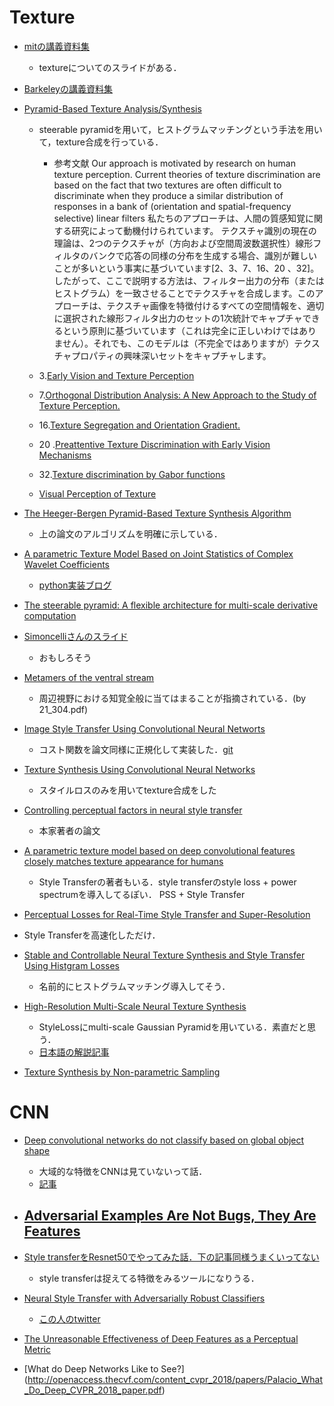 # Texture

- [mitの講義資料集](http://cvcl.mit.edu/sunslides/)
  - textureについてのスライドがある．

- [Barkeleyの講義資料集](https://people.eecs.berkeley.edu/~trevor/CS280Notes/?C=N;O=A)

- [Pyramid-Based Texture Analysis/Synthesis](https://www.cns.nyu.edu/heegerlab/content/publications/Heeger-siggraph95.pdf) 
  - steerable pyramidを用いて，ヒストグラムマッチングという手法を用いて，texture合成を行っている．

    - 参考文献 
Our approach is motivated by research on human texture perception.
Current theories of texture discrimination are based on the fact that
two textures are often difficult to discriminate when they produce
a similar distribution of responses in a bank of (orientation and
spatial-frequency selective) linear filters
私たちのアプローチは、人間の質感知覚に関する研究によって動機付けられています。
テクスチャ識別の現在の理論は、2つのテクスチャが（方向および空間周波数選択性）線形フィルタのバンクで応答の同様の分布を生成する場合、識別が難しいことが多いという事実に基づいています[2、3、7、16、20 、32]。したがって、ここで説明する方法は、フィルター出力の分布（またはヒストグラム）を一致させることでテクスチャを合成します。このアプローチは、テクスチャ画像を特徴付けるすべての空間情報を、適切に選択された線形フィルタ出力のセットの1次統計でキャプチャできるという原則に基づいています（これは完全に正しいわけではありません）。それでも、このモデルは（不完全ではありますが）テクスチャプロパティの興味深いセットをキャプチャします。

  - 3.[Early Vision and Texture Perception](http://invibe.net/biblio_database_dyva/woda/data/att/b56c.file.pdf)
  - 7.[Orthogonal Distribution Analysis: A New Approach to the Study of Texture Perception.](https://psycnet.apa.org/record/1991-98916-019)
  - 16.[Texture Segregation and Orientation Gradient.](https://www.cns.nyu.edu/~msl/papers/landybergen91.pdf)
  - 20 .[Preattentive Texture Discrimination with Early Vision Mechanisms](https://pdfs.semanticscholar.org/d31b/ec7d4dcf257c2b24189005dcb441d707d9c2.pdf)
  - 32.[Texture discrimination by Gabor functions](https://link.springer.com/article/10.1007/BF00341922)
  - [Visual Perception of Texture](https://www.researchgate.net/publication/2385560_Visual_Perception_of_Texture)
- [The Heeger-Bergen Pyramid-Based Texture Synthesis Algorithm](https://www.ipol.im/pub/art/2014/79/)
  - 上の論文のアルゴリズムを明確に示している．
- [A parametric Texture Model Based on Joint Statistics of Complex Wavelet Coefficients](https://www.researchgate.net/publication/2441269_A_Parametric_Texture_Model_Based_on_Joint_Statistics_of_Complex_Wavelet_Coefficients)
  - [python実装ブログ](https://www.eranger.co.jp/blog/advanced-technology/%E3%80%90ai%E3%82%A2%E3%83%BC%E3%83%88%E3%80%91portilla%E3%81%A8simoncelli%E3%81%AE%E3%83%86%E3%82%AF%E3%82%B9%E3%83%81%E3%83%A3%E5%90%88%E6%88%90-a-parametric-texture-model-based-on-joint-statistics)

- [The steerable pyramid: A flexible architecture for multi-scale derivative computation](https://www.researchgate.net/publication/3666212_The_steerable_pyramid_A_flexible_architecture_for_multi-scale_derivative_computation)

- [Simoncelliさんのスライド](https://ocw.mit.edu/resources/res-9-003-brains-minds-and-machines-summer-course-summer-2015/unit-4.-visual-intelligence/MITRES_9_003SUM15_sem4-1.pdf)
  - おもしろそう

- [Metamers of the ventral stream](http://www.cnbc.cmu.edu/~tai/cp_papers/metamer_nn.2889.pdf)
  - 周辺視野における知覚全般に当てはまることが指摘されている．(by 21\_304.pdf)

- [Image Style Transfer Using Convolutional Neural Networts](https://www.cv-foundation.org/openaccess/content_cvpr_2016/papers/Gatys_Image_Style_Transfer_CVPR_2016_paper.pdf)
  - コスト関数を論文同様に正規化して実装した．[git](https://github.com/yusuke0055/neural-style-transfer)
- [Texture Synthesis Using Convolutional Neural Networks](https://papers.nips.cc/paper/5633-texture-synthesis-using-convolutional-neural-networks.pdf)
  - スタイルロスのみを用いてtexture合成をした
- [Controlling perceptual factors in neural style transfer](http://openaccess.thecvf.com/content_cvpr_2017/html/Gatys_Controlling_Perceptual_Factors_CVPR_2017_paper.html)
  - 本家著者の論文
- [A parametric texture model based on deep convolutional features closely matches texture 
appearance for humans](https://jov.arvojournals.org/article.aspx?articleid=2657215)
  - Style Transferの著者もいる．style transferのstyle loss + power spectrumを導入してるぽい．
PSS + Style Transfer
 - [Perceptual Losses for Real-Time Style Transfer and Super-Resolution](https://cs.stanford.edu/people/jcjohns/papers/eccv16/JohnsonECCV16.pdf)
  - Style Transferを高速化しただけ．
- [Stable and Controllable Neural Texture Synthesis and Style Transfer Using Histgram Losses](https://arxiv.org/pdf/1701.08893.pdf)
  - 名前的にヒストグラムマッチング導入してそう．
- [High-Resolution Multi-Scale Neural Texture Synthesis](https://wxs.ca/research/multiscale-neural-synthesis/)
  - StyleLossにmulti-scale Gaussian Pyramidを用いている．素直だと思う．
  - [日本語の解説記事](https://qiita.com/dsanno/items/97eb3a28f3614407a5c4)

- [Texture Synthesis by Non-parametric Sampling](https://www2.eecs.berkeley.edu/Research/Projects/CS/vision/papers/efros-iccv99.pdf)



# CNN
- [Deep convolutional networks do not classify based on global object shape](https://journals.plos.org/ploscompbiol/article?id=10.1371/journal.pcbi.1006613#sec001) 
  - 大域的な特徴をCNNは見ていないって話．
  - [記事](https://ai-scholar.tech/others/cnn-shap-ai-110/)

- [Adversarial Examples Are Not Bugs, They Are Features](http://gradientscience.org/adv/)
  - 

- [Style transferをResnet50でやってみた話．下の記事同様うまくいってない](https://github.com/Leo8216/Neural-Style-Transfer-using-ResNet50-with-tf.keras-)
  - style transferは捉えてる特徴をみるツールになりうる．

- [Neural Style Transfer with Adversarially Robust Classifiers](https://reiinakano.com/2019/06/21/robust-neural-style-transfer.html)
  - [この人のtwitter](https://twitter.com/reiinakano)
 
-  [The Unreasonable Effectiveness of Deep Features as a Perceptual Metric](http://openaccess.thecvf.com/content_cvpr_2018/papers/Zhang_The_Unreasonable_Effectiveness_CVPR_2018_paper.pdf)

- [What do Deep Networks Like to See?]
(http://openaccess.thecvf.com/content_cvpr_2018/papers/Palacio_What_Do_Deep_CVPR_2018_paper.pdf)
